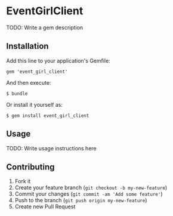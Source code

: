 # EventGirlClient

TODO: Write a gem description

## Installation

Add this line to your application's Gemfile:

    gem 'event_girl_client'

And then execute:

    $ bundle

Or install it yourself as:

    $ gem install event_girl_client

## Usage

TODO: Write usage instructions here

## Contributing

1. Fork it
2. Create your feature branch (`git checkout -b my-new-feature`)
3. Commit your changes (`git commit -am 'Add some feature'`)
4. Push to the branch (`git push origin my-new-feature`)
5. Create new Pull Request
